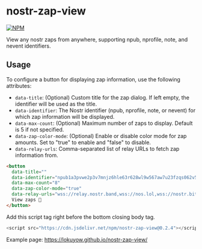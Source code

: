 # nostr-zap-view
[![NPM](https://img.shields.io/npm/v/nostr-zap-view.svg)](https://www.npmjs.com/package/nostr-zap-view)

View any nostr zaps from anywhere, supporting npub, nprofile, note, and nevent identifiers.

## Usage

To configure a button for displaying zap information, use the following attributes:

- `data-title`: (Optional) Custom title for the zap dialog. If left empty, the identifier will be used as the title.
- `data-identifier`: The Nostr identifier (npub, nprofile, note, or nevent) for which zap information will be displayed.
- `data-max-count`: (Optional) Maximum number of zaps to display. Default is 5 if not specified.
- `data-zap-color-mode`: (Optional) Enable or disable color mode for zap amounts. Set to "true" to enable and "false" to disable.
- `data-relay-urls`: Comma-separated list of relay URLs to fetch zap information from.

```html
<button
  data-title=""
  data-identifier="npub1a3pvwe2p3v7mnjz6hle63r628wl9w567aw7u23fzqs062v5vqcqqu3sgh3"
  data-max-count="8"
  data-zap-color-mode="true"
  data-relay-urls="wss://relay.nostr.band,wss://nos.lol,wss://nostr.bitcoiner.social,wss://relay.nostr.wirednet.jp,wss://yabu.me">
  View zaps 👀
</button>
```

Add this script tag right before the bottom closing body tag.
```js
<script src="https://cdn.jsdelivr.net/npm/nostr-zap-view@0.2.4"></script>
```

Example page: https://lokuyow.github.io/nostr-zap-view/